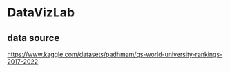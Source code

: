 # DataVizLab
## data source

https://www.kaggle.com/datasets/padhmam/qs-world-university-rankings-2017-2022

